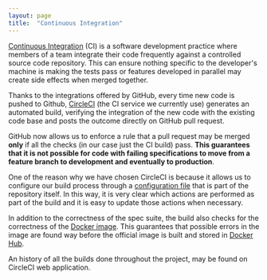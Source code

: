 ```yaml
---
layout: page
title:  "Continuous Integration"
---
```


[Continuous Integration](http://martinfowler.com/articles/continuousIntegration.html) (CI) is a software development practice where members of a team integrate their code frequently against a controlled source code repository. This can ensure nothing specific to the developer's machine is making the tests pass or features developed in parallel may create side effects when merged together.

Thanks to the integrations offered by GitHub, every time new code is pushed to Github, [CircleCI](https://circleci.com/) (the CI service we currently use) generates an automated build, verifying the integration of the new code with the existing code base and posts the outcome directly on GitHub pull request.

GitHub now allows us to enforce a rule that a pull request may be merged **only** if all the checks (in our case just the CI build) pass. **This guarantees that it is not possible for code with failing specifications to move from a feature branch to development and eventually to production**.

One of the reason why we have chosen CircleCI is because it allows us to configure our build process through a [configuration file](https://circleci.com/docs/configuration/) that is part of the repository itself. In this way, it is very clear which actions are performed as part of the build and it is easy to update those actions when necessary.

In addition to the correctness of the spec suite, the build also checks for the correctness of the [Docker image](https://docs.docker.com/engine/userguide/containers/dockerimages/). This guarantees that possible errors in the image are found way before the official image is built and stored in [Docker Hub](https://hub.docker.com/).

An history of all the builds done throughout the project, may be found on CircleCI web application.
